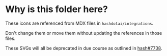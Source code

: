 # Why is this folder here?

These icons are referenced from MDX files in `hashdotai/integrations`.

Don't change them or move them without updating the references in those files.

These SVGs will all be deprecated in due course as outlined in [hash#7738](https://github.com/hashintel/hash/pull/7738).

